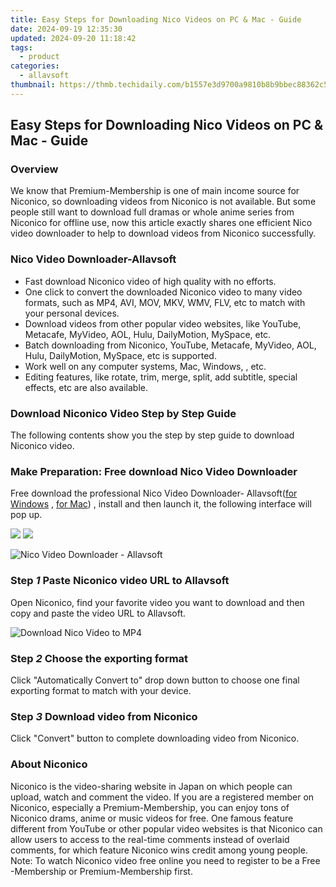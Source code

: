 ```yaml
---
title: Easy Steps for Downloading Nico Videos on PC & Mac - Guide
date: 2024-09-19 12:35:30
updated: 2024-09-20 11:18:42
tags:
  - product
categories:
  - allavsoft
thumbnail: https://thmb.techidaily.com/b1557e3d9700a9810b8b9bbec88362c53ba5a3f98f5f309c7652fc768db4746d.jpg
---
```


## Easy Steps for Downloading Nico Videos on PC & Mac - Guide

### Overview

We know that Premium-Membership is one of main income source for Niconico, so downloading videos from Niconico is not available. But some people still want to download full dramas or whole anime series from Niconico for offline use, now this article exactly shares one efficient Nico video downloader to help to download videos from Niconico successfully.

### Nico Video Downloader-Allavsoft

* Fast download Niconico video of high quality with no efforts.
* One click to convert the downloaded Niconico video to many video formats, such as MP4, AVI, MOV, MKV, WMV, FLV, etc to match with your personal devices.
* Download videos from other popular video websites, like YouTube, Metacafe, MyVideo, AOL, Hulu, DailyMotion, MySpace, etc.
* Batch downloading from Niconico, YouTube, Metacafe, MyVideo, AOL, Hulu, DailyMotion, MySpace, etc is supported.
* Work well on any computer systems, Mac, Windows, , etc.
* Editing features, like rotate, trim, merge, split, add subtitle, special effects, etc are also available.

### Download Niconico Video Step by Step Guide

The following contents show you the step by step guide to download Niconico video.

### Make Preparation: Free download Nico Video Downloader

Free download the professional Nico Video Downloader- Allavsoft([for Windows](https://tools.techidaily.com/allavsoft/products/) , [for Mac](https://tools.techidaily.com/allavsoft/products/)) , install and then launch it, the following interface will pop up.

[![](https://www.allavsoft.com/how-to/../images/how-to/free-download-win.jpg)](https://tools.techidaily.com/allavsoft/products/) [![](https://www.allavsoft.com/how-to/../images/how-to/free-download-mac.jpg)](https://tools.techidaily.com/allavsoft/products/)

![Nico Video Downloader - Allavsoft](https://www.allavsoft.com/how-to/../images/allavsoft/screen-shot-600.jpg)

### Step _1_ Paste Niconico video URL to Allavsoft

Open Niconico, find your favorite video you want to download and then copy and paste the video URL to Allavsoft.

![Download Nico Video to MP4](https://www.allavsoft.com/how-to/../images/how-to/nicovideo-download/download-nico-video-to-mp4.jpg)

### Step _2_ Choose the exporting format

Click "Automatically Convert to" drop down button to choose one final exporting format to match with your device.

### Step _3_ Download video from Niconico

Click "Convert" button to complete downloading video from Niconico.

### About Niconico

Niconico is the video-sharing website in Japan on which people can upload, watch and comment the video. If you are a registered member on Niconico, especially a Premium-Membership, you can enjoy tons of Niconico drams, anime or music videos for free. One famous feature different from YouTube or other popular video websites is that Niconico can allow users to access to the real-time comments instead of overlaid comments, for which feature Niconico wins credit among young people. Note: To watch Niconico video free online you need to register to be a Free -Membership or Premium-Membership first.

<ins class="adsbygoogle"
     style="display:block"
     data-ad-format="autorelaxed"
     data-ad-client="ca-pub-7571918770474297"
     data-ad-slot="1223367746"></ins>



<ins class="adsbygoogle"
     style="display:block"
     data-ad-client="ca-pub-7571918770474297"
     data-ad-slot="8358498916"
     data-ad-format="auto"
     data-full-width-responsive="true"></ins>
